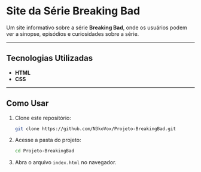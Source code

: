 #  Site da Série Breaking Bad

Um site informativo sobre a série **Breaking Bad**, onde os usuários podem ver a sinopse, episódios e curiosidades sobre a série.

---

##  Tecnologias Utilizadas

- **HTML**
- **CSS**

---

##  Como Usar

1. Clone este repositório:
   ```bash
   git clone https://github.com/N3koVox/Projeto-BreakingBad.git
   ```
2. Acesse a pasta do projeto:
   ```bash
   cd Projeto-BreakingBad
   ```
3. Abra o arquivo `index.html` no navegador.
